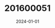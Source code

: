 ---
layout: post
inst: University of Twente
title: 201600051
degree: MSc.
name: Software Security
years: 2024
date: 2024-01-01
fulltime: 'true'
---